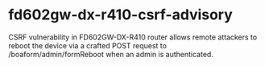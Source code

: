 # fd602gw-dx-r410-csrf-advisory
CSRF vulnerability in FD602GW-DX-R410 router allows remote attackers to reboot the device via a crafted POST request to /boaform/admin/formReboot when an admin is authenticated.
